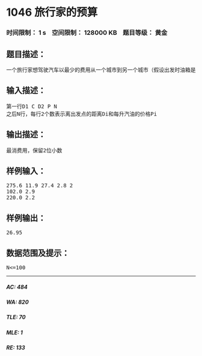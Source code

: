 # 1046 旅行家的预算   
### 时间限制： 1 s&nbsp;&nbsp;&nbsp;&nbsp;空间限制： 128000 KB&nbsp;&nbsp;&nbsp;&nbsp;题目等级： 黄金  
## 题目描述：  

<pre>
一个旅行家想驾驶汽车以最少的费用从一个城市到另一个城市（假设出发时油箱是空的）。给定两个城市之间的距离D1、汽车油箱的容量C（以升为单位）、每升汽油能行驶的距离D2、出发点每升汽油价格P和沿途油站数N（N可以为零），油站i离出发点的距离Di、每升汽油价格Pi（i=1，2，……N）。计算结果四舍五入至小数点后两位。如果无法到达目的地，则输出“No Solution”。
</pre>
  
  
## 输入描述：  

<pre>
第一行D1 C D2 P N
之后N行，每行2个数表示离出发点的距离Di和每升汽油的价格Pi
</pre>
  
  
## 输出描述：  

<pre>
最消费用，保留2位小数
</pre>
  
  
## 样例输入：  

<pre>
275.6 11.9 27.4 2.8 2
102.0 2.9
220.0 2.2
</pre>
  
  
## 样例输出：  

<pre>
26.95
</pre>
  
  
## 数据范围及提示：  

<pre>
N<=100
</pre>
  
  
***  

##### AC: 484  
##### WA: 820  
##### TLE: 70  
##### MLE: 1  
##### RE: 133  
